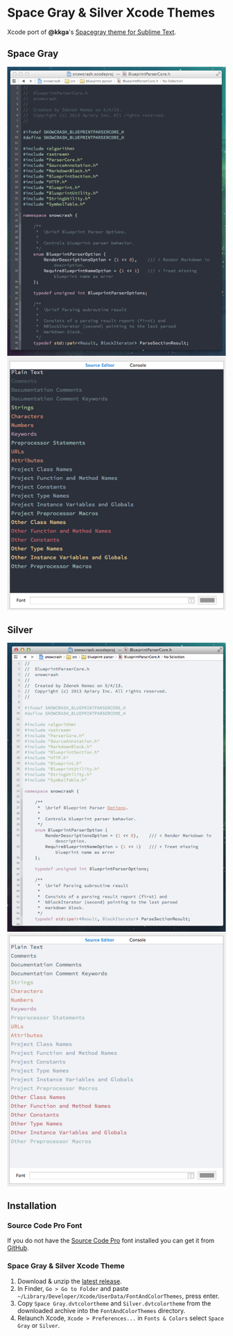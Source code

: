 # Space Gray & Silver Xcode Themes

Xcode port of **@kkga**'s [Spacegray theme for Sublime Text](https://github.com/kkga/spacegray). 

## Space Gray

![screen](screenshots/space-gray-screen.png)
![screen](screenshots/space-gray-fonts-colors.png)

## Silver

![screen](screenshots/silver-screen.png)
![screen](screenshots/silver-fonts-colors.png)


## Installation

### Source Code Pro Font

If you do not have the [Source Code Pro](http://blogs.adobe.com/typblography/2012/09/source-code-pro.html) font installed you can get it from [GitHub](https://github.com/adobe-fonts/source-code-pro).

### Space Gray & Silver Xcode Theme

1. Download & unzip the [latest release](https://github.com/zdne/spacegray-xcode/releases/).
2. In Finder, `Go > Go to Folder` and paste `~/Library/Developer/Xcode/UserData/FontAndColorThemes`, press enter.
3. Copy `Space Gray.dvtcolortheme` and `Silver.dvtcolortheme` from the downloaded archive into the `FontAndColorThemes` directory.
4. Relaunch Xcode, `Xcode > Preferences...` in `Fonts & Colors` select `Space Gray` or `Silver`.

